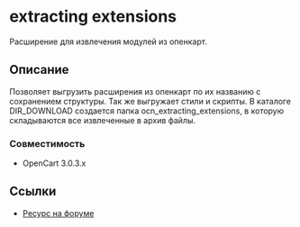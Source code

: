 # extracting extensions
Расширение для извлечения модулей из опенкарт.

## Описание
Позволяет выгрузить расширения из опенкарт по их названию с сохранением структуры. Так же выгружает стили и скрипты. В каталоге DIR_DOWNLOAD создается папка ocn_extracting_extensions, в которую складываются все извлеченные в архив файлы.

### Совместимость
- OpenCart 3.0.3.x

## Ссылки
- [Ресурс на форуме](https://forum.opencart.name/resources/59/)
